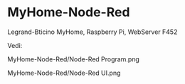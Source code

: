 # MyHome-Node-Red
Legrand-Bticino MyHome, Raspberry Pi, WebServer F452

Vedi:

MyHome-Node-Red/Node-Red Program.png

MyHome-Node-Red/Node-Red UI.png
